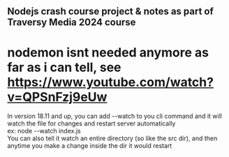## Nodejs crash course project & notes as part of Traversy Media 2024 course

# nodemon isnt needed anymore as far as i can tell, see https://www.youtube.com/watch?v=QPSnFzj9eUw

In version 18.11 and up, you can add --watch to you cli command and it will watch the file for changes and restart server automatically  
ex: node --watch index.js  
You can also tell it watch an entire directory (so like the src dir), and then anytime you make a change inside the dir it would restart
